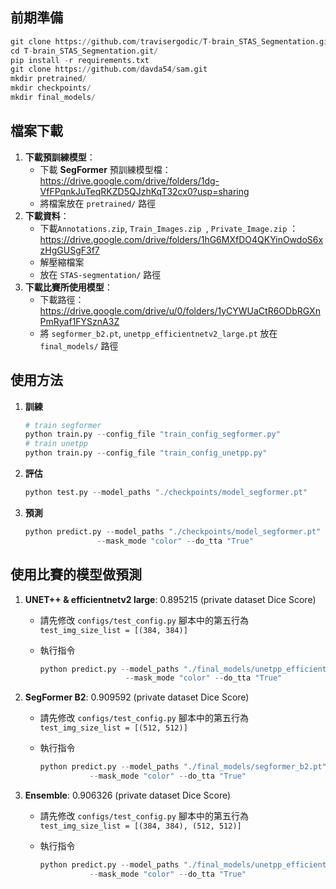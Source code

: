 ## 前期準備
```python
git clone https://github.com/travisergodic/T-brain_STAS_Segmentation.git
cd T-brain_STAS_Segmentation.git/
pip install -r requirements.txt
git clone https://github.com/davda54/sam.git
mkdir pretrained/
mkdir checkpoints/
mkdir final_models/
```

## 檔案下載
1. **下載預訓練模型**：
   + 下載 **SegFormer** 預訓練模型檔：https://drive.google.com/drive/folders/1dg-VfFPqnkJuTeqRKZD5QJzhKqT32cx0?usp=sharing
   + 將檔案放在 `pretrained/` 路徑
2. **下載資料**：
   + 下載`Annotations.zip`, `Train_Images.zip `, `Private_Image.zip`  ：https://drive.google.com/drive/folders/1hG6MXfDO4QKYinOwdoS6xzHgGUSgF3f7
   + 解壓縮檔案
   + 放在 `STAS-segmentation/` 路徑
3. **下載比賽所使用模型**：
   + 下載路徑：https://drive.google.com/drive/u/0/folders/1yCYWUaCtR6ODbRGXnPmRyaf1FYSznA3Z
   + 將 `segformer_b2.pt`,  `unetpp_efficientnetv2_large.pt` 放在 `final_models/` 路徑

## 使用方法
1. **訓練**

   ```python
   # train segformer
   python train.py --config_file "train_config_segformer.py"
   # train unetpp
   python train.py --config_file "train_config_unetpp.py"
   ```
2. **評估**

   ```python
   python test.py --model_paths "./checkpoints/model_segformer.pt"
   ```
3. **預測**

   ```python
   python predict.py --model_paths "./checkpoints/model_segformer.pt" --target_dir "./Public_Image/" \
                   --mask_mode "color" --do_tta "True"
   ```



## 使用比賽的模型做預測

1. **UNET++ & efficientnetv2 large**:  0.895215 (private dataset Dice Score)

   + 請先修改 `configs/test_config.py` 腳本中的第五行為 `test_img_size_list = [(384, 384)]`

   + 執行指令

     ```python
     python predict.py --model_paths "./final_models/unetpp_efficientnetv2_large.pt" --target_dir "./Private_Image/" \
                        --mask_mode "color" --do_tta "True"
     ```

     

2. **SegFormer B2**: 0.909592 (private dataset Dice Score)

   + 請先修改 `configs/test_config.py` 腳本中的第五行為 `test_img_size_list = [(512, 512)]`

   + 執行指令

     ```python
     python predict.py --model_paths "./final_models/segformer_b2.pt" --target_dir "./Private_Image/" \
                --mask_mode "color" --do_tta "True"
     ```

3. **Ensemble**: 0.906326 (private dataset Dice Score)

   + 請先修改 `configs/test_config.py` 腳本中的第五行為 `test_img_size_list = [(384, 384), (512, 512)]`

   + 執行指令

     ```python
     python predict.py --model_paths "./final_models/unetpp_efficientnetv2_large.pt, ./final_models/segformer_b2.pt" --target_dir "./Private_Image/" \
                --mask_mode "color" --do_tta "True"
     ```

     

    




